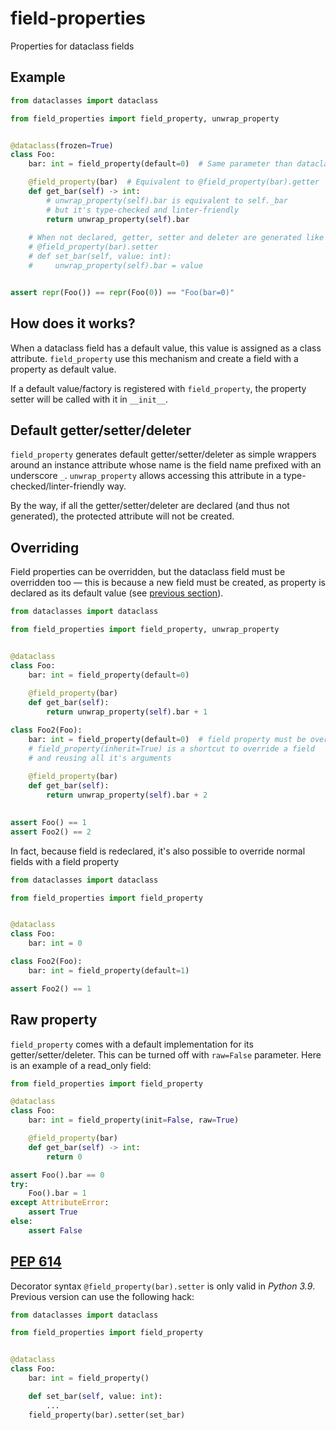 # field-properties
Properties for dataclass fields

## Example
```python
from dataclasses import dataclass

from field_properties import field_property, unwrap_property


@dataclass(frozen=True)
class Foo:
    bar: int = field_property(default=0)  # Same parameter than dataclasses.field

    @field_property(bar)  # Equivalent to @field_property(bar).getter
    def get_bar(self) -> int:
        # unwrap_property(self).bar is equivalent to self._bar
        # but it's type-checked and linter-friendly
        return unwrap_property(self).bar
    
    # When not declared, getter, setter and deleter are generated like the following:
    # @field_property(bar).setter
    # def set_bar(self, value: int):
    #     unwrap_property(self).bar = value


assert repr(Foo()) == repr(Foo(0)) == "Foo(bar=0)"
```

## How does it works?

When a dataclass field has a default value, this value is assigned as a class attribute. `field_property` use this mechanism and create a field with a property as default value. 

If a default value/factory is registered with `field_property`, the property setter will be called with it in `__init__`. 

## Default getter/setter/deleter

`field_property` generates default getter/setter/deleter as simple wrappers around an instance attribute whose name is the field name prefixed with an underscore `_`. `unwrap_property` allows accessing this attribute in a type-checked/linter-friendly way.

By the way, if all the getter/setter/deleter are declared (and thus not generated), the protected attribute will not be created.

## Overriding

Field properties can be overridden, but the dataclass field must be overridden too — this is because a new field must be created, as property is declared as its default value (see [previous section](#how-does-it-works)).

```python
from dataclasses import dataclass

from field_properties import field_property, unwrap_property


@dataclass
class Foo:
    bar: int = field_property(default=0)
    
    @field_property(bar)
    def get_bar(self):
        return unwrap_property(self).bar + 1

class Foo2(Foo):
    bar: int = field_property(default=0)  # field property must be overridden
    # field_property(inherit=True) is a shortcut to override a field
    # and reusing all it's arguments
    
    @field_property(bar)
    def get_bar(self):
        return unwrap_property(self).bar + 2
    

assert Foo() == 1
assert Foo2() == 2
```

In fact, because field is redeclared, it's also possible to override normal fields with a field property

```python
from dataclasses import dataclass

from field_properties import field_property


@dataclass
class Foo:
    bar: int = 0

class Foo2(Foo):
    bar: int = field_property(default=1)

assert Foo2() == 1
```

## Raw property

`field_property` comes with a default implementation for its getter/setter/deleter. This can be turned off with `raw=False` parameter. Here is an example of a read_only field:

```python
from field_properties import field_property

@dataclass
class Foo:
    bar: int = field_property(init=False, raw=True)

    @field_property(bar)
    def get_bar(self) -> int:
        return 0

assert Foo().bar == 0
try:
    Foo().bar = 1
except AttributeError:
    assert True
else:
    assert False
```

## [PEP 614](https://www.python.org/dev/peps/pep-0614/)

Decorator syntax `@field_property(bar).setter` is only valid in *Python 3.9*. Previous version can use the following hack:

```python
from dataclasses import dataclass

from field_properties import field_property


@dataclass
class Foo:
    bar: int = field_property()

    def set_bar(self, value: int):
        ...
    field_property(bar).setter(set_bar)
``` 